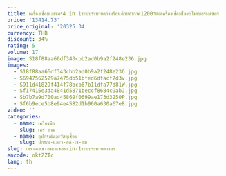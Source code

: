 ```yaml
---
title: เครื่องเชื่อมเลเซอร์4 in 1ระบบระบายความร้อนด้วยอากาศ1200วัตต์เครื่องเชื่อมโลหะไฟเบอร์เลเซอร์
price: '13414.73'
price_original: '20325.34'
currency: THB
discount: 34%
rating: 5
volume: 17
image: S18f88aa66df343cbb2ad0b9a2f248e236.jpg
images:
  - S18f88aa66df343cbb2ad0b9a2f248e236.jpg
  - S6947562529a7475db51bfed6dfacf7d3v.jpg
  - S911d41829f414f78bcb67b11dfa77d81W.jpg
  - Sf17415e3da4841d5871beccf8684c9abJ.jpg
  - Sb7b7a9d700ad45869f0699ae173d3250P.jpg
  - Sf6b9ece5b8e94e4582d1b960a630a67e8.jpg
video: ''
categories:
  - name: เครื่องมือ
    slug: เคร-องม
  - name: อุปกรณ์และวัสดุเชื่อม
    slug: ปกรณ-และว-สด-เช-อม
slug: เคร-องเช-อมเลเซอร-in-1ระบบระบายความร
encode: oktZZIc
lang: th
---
```

  